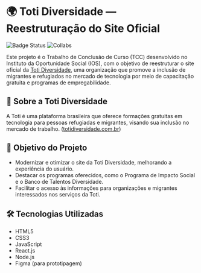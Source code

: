 
# 🌍 Toti Diversidade — Reestruturação do Site Oficial
![Badge Status](https://img.shields.io/badge/status-Em%20desenvolvimento-yellow)
![Collabs](https://github.com/Elemento46/Toti-Diversidade/settings/access)

Este projeto é o Trabalho de Conclusão de Curso (TCC) desenvolvido no Instituto da Oportunidade Social (IOS), com o objetivo de reestruturar o site oficial da [Toti Diversidade](https://totidiversidade.com.br/), uma organização que promove a inclusão de migrantes e refugiados no mercado de tecnologia por meio de capacitação gratuita e programas de empregabilidade.

## 📌 Sobre a Toti Diversidade

A Toti é uma plataforma brasileira que oferece formações gratuitas em tecnologia para pessoas refugiadas e migrantes, visando sua inclusão no mercado de trabalho. ([totidiversidade.com.br](https://totidiversidade.com.br/))

## 🎯 Objetivo do Projeto

- Modernizar e otimizar o site da Toti Diversidade, melhorando a experiência do usuário.
- Destacar os programas oferecidos, como o Programa de Impacto Social e o Banco de Talentos Diversidade.
- Facilitar o acesso às informações para organizações e migrantes interessados nos serviços da Toti.

## 🛠️ Tecnologias Utilizadas

- HTML5
- CSS3
- JavaScript
- React.js
- Node.js
- Figma (para prototipagem)
